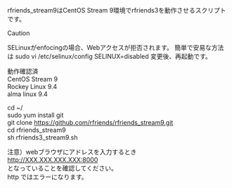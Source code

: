 rfriends_stream9はCentOS Stream 9環境でrfriends3を動作させるスクリプトです。  
> [!CAUTION]
> SELinuxがenfocingの場合、Webアクセスが拒否されます。
> 簡単で安易な方法は
> sudo vi /etc/selinux/config
> SELINUX=disabled
> 変更後、再起動です。
> 

動作確認済  
CentOS Stream 9    
Rockey Linux 9.4  
alma linux 9.4  
  
cd ~/  
sudo yum install git  
git clone https://github.com/rfriends/rfriends_stream9.git  
cd rfriends_stream9  
sh rfriends3_stream9.sh  

注意）webブラウザにアドレスを入力するとき  
http://XXX.XXX.XXX.XXX:8000  
となっていることを確認してください。  
http ではエラーになります。
